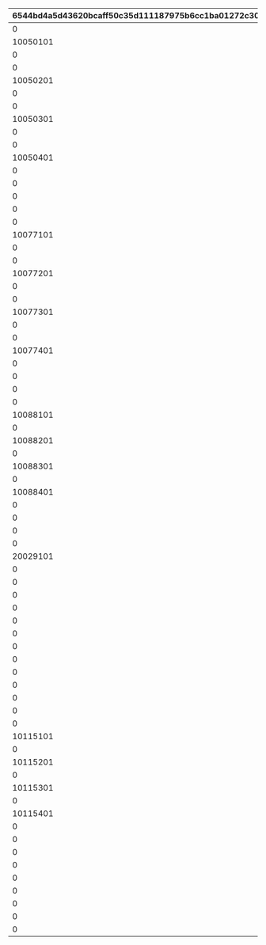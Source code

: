 |6544bd4a5d43620bcaff50c35d111187975b6cc1ba01272c30407d1556ea4780|6c23fbd4bfca7ad7a7e5c342d3e8d2a87f33227167939dacba6e8be534d96542|9bec60fe999c6c3adf070635ea8cd445817d3a7a9f16564ba796f10e8fc58371|8028c98d6e39ad0605ee244e245928224fcf0330828dd9cc66425317fcaf2d2c|3c9f1267753508bff7bc4654e3797320ec52e0c508e998eca0310b3cf6e5d164|ddd0ba289082868598fbe87e657325b6f55051fd511ca31237a6c52f2eae7b2c|d2959cf52f3785bc32f94a65417364752d5c8fa02cb33208b89bc8177c59746a|4285e94f670f449f929b79cff0e505ad78cd483c58b21489224e5971f67cc432|617629b8b09c103e1268b7dc0afaf654a71704decfc246b94ff029fbc06d2985|3e1780248c9b1eeaf7fda8e7d7aed49357db7101b4cdabc0b10b5c2212dbf7d6|58a33c14221b9ae237c98ce8424974ea4f5c93376859ab344e8ebf23c8b1d661|595f209cdd58c6c23a80a524422d50293ed6b9382ed17de79b00ae5dce7bfd58|9e46a6a5bf6db9ba3adc90f2d378a444b9cf9b6e7d9f6d15bf91e99fe2a7c8ac|3d235e97e1c3739d459466c05b5a1f5e3343fa808110fc10abf9640f46903f1c|
| --- | --- | --- | --- | --- | --- | --- | --- | --- | --- | --- | --- | --- | --- |
|0|10050|-30|1005001|0|1.7|10|0|100000|0|30|2|0|1.5|
|10050101|10050|25|1005001|0|1.7|0|1|100000|0.03|-17|1|-40|1.5|
|0|10050|-47|1005001|0|1.7|10|0|100000|0|-32|3|-23|1.5|
|0|10050|-30|1005002|0|1.7|10|0|100000|0|30|2|0|1.5|
|10050201|10050|25|1005002|0|1.7|0|1|100000|0.03|-17|1|-40|1.5|
|0|10050|-47|1005002|0|1.7|10|0|100000|0|-32|3|-23|1.5|
|0|10050|-30|1005003|0|1.7|10|0|100000|0|30|2|0|1.5|
|10050301|10050|25|1005003|0|1.7|0|1|100000|0.03|-17|1|-40|1.5|
|0|10050|-47|1005003|0|1.7|10|0|100000|0|-32|3|-23|1.5|
|0|10050|-30|1005004|0|1.7|10|0|100000|0|30|2|0|1.5|
|10050401|10050|25|1005004|0|1.7|0|1|100000|0.03|-17|1|-40|1.5|
|0|10050|-47|1005004|0|1.7|10|0|100000|0|-32|3|-23|1.5|
|0|10050|-30|1005005|0|1.7|10|0|100000|0|30|2|0|1.5|
|0|10050|25|1005005|0|1.7|0|1|100000|0.03|-17|1|-40|1.5|
|0|10050|-47|1005005|0|1.7|10|0|100000|0|-32|3|-23|1.5|
|0|10077|-30|1007701|0|1.7|10|0|100000|0|30|2|0|1.5|
|10077101|10077|25|1007701|0|1.7|0|1|100000|0.03|-17|1|-40|1.5|
|0|10077|-47|1007701|0|1.7|10|0|100000|0|-32|3|-23|1.5|
|0|10077|-30|1007702|0|1.7|10|0|100000|0|30|2|0|1.5|
|10077201|10077|25|1007702|0|1.7|0|1|100000|0.03|-17|1|-40|1.5|
|0|10077|-47|1007702|0|1.7|10|0|100000|0|-32|3|-23|1.5|
|0|10077|-30|1007703|0|1.7|10|0|100000|0|30|2|0|1.5|
|10077301|10077|25|1007703|0|1.7|0|1|100000|0.03|-17|1|-40|1.5|
|0|10077|-47|1007703|0|1.7|10|0|100000|0|-32|3|-23|1.5|
|0|10077|-30|1007704|0|1.7|10|0|100000|0|30|2|0|1.5|
|10077401|10077|25|1007704|0|1.7|0|1|100000|0.03|-17|1|-40|1.5|
|0|10077|-47|1007704|0|1.7|10|0|100000|0|-32|3|-23|1.5|
|0|10077|-30|1007705|0|1.7|10|0|100000|0|30|2|0|1.5|
|0|10077|25|1007705|0|1.7|0|1|100000|0.03|-17|1|-40|1.5|
|0|10077|-47|1007705|0|1.7|10|0|100000|0|-32|3|-23|1.5|
|10088101|10088|-25|1008801|0|0.84|10|1|100000|0.03|-13|1|-50|0.92|
|0|10088|-25|1008801|0|0.7|0|0|100000|0|13|2|-50|0.8|
|10088201|10088|-25|1008802|0|0.84|10|1|100000|0.03|-13|1|-50|0.92|
|0|10088|-25|1008802|0|0.7|0|0|100000|0|13|2|-50|0.8|
|10088301|10088|-25|1008803|0|0.84|10|1|100000|0.03|-13|1|-50|0.92|
|0|10088|-25|1008803|0|0.7|0|0|100000|0|13|2|-50|0.8|
|10088401|10088|-30|1008804|0|0.7|10|1|100000|0.03|-17|1|-50|0.92|
|0|10088|-30|1008804|0|0.6|0|0|100000|0|30|2|-50|0.8|
|0|10088|-30|1008805|0|0.7|10|1|100000|0.03|-17|1|-50|0.92|
|0|10088|-30|1008805|0|0.6|0|0|100000|0|30|2|-50|0.8|
|0|20029|-30|2002901|0|1.7|10|0|100000|0|30|2|0|1.5|
|20029101|20029|25|2002901|0|1.7|0|1|100000|0.03|-17|1|-40|1.5|
|0|20029|-47|2002901|0|1.7|10|0|100000|0|-32|3|-23|1.5|
|0|20029|-30|2002902|0|1.7|10|0|100000|0|30|2|0|1.5|
|0|20029|25|2002902|0|1.7|0|1|100000|0.03|-17|1|-40|1.5|
|0|20029|-47|2002902|0|1.7|10|0|100000|0|-32|3|-23|1.5|
|0|20029|-30|2002903|0|1.7|10|0|100000|0|30|2|0|1.5|
|0|20029|25|2002903|0|1.7|0|1|100000|0.03|-17|1|-40|1.5|
|0|20029|-47|2002903|0|1.7|10|0|100000|0|-32|3|-23|1.5|
|0|20029|-30|2002904|0|1.7|10|0|100000|0|30|2|0|1.5|
|0|20029|25|2002904|0|1.7|0|1|100000|0.03|-17|1|-40|1.5|
|0|20029|-47|2002904|0|1.7|10|0|100000|0|-32|3|-23|1.5|
|0|20029|-30|2002905|0|1.7|10|0|100000|0|30|2|0|1.5|
|0|20029|25|2002905|0|1.7|0|1|100000|0.03|-17|1|-40|1.5|
|0|20029|-47|2002905|0|1.7|10|0|100000|0|-32|3|-23|1.5|
|10115101|10115|-25|1011501|0|0.84|10|1|100000|0.03|-13|1|-50|0.92|
|0|10115|-25|1011501|0|0.7|0|0|100000|0|13|2|-50|0.8|
|10115201|10115|-25|1011502|0|0.84|10|1|100000|0.03|-13|1|-50|0.92|
|0|10115|-25|1011502|0|0.7|0|0|100000|0|13|2|-50|0.8|
|10115301|10115|-25|1011503|0|0.84|10|1|100000|0.03|-13|1|-50|0.92|
|0|10115|-25|1011503|0|0.7|0|0|100000|0|13|2|-50|0.8|
|10115401|10115|-30|1011504|0|0.7|10|1|100000|0.03|-17|1|-50|0.92|
|0|10115|-30|1011504|0|0.6|0|0|100000|0|30|2|-50|0.8|
|0|10115|-30|1011505|0|0.7|10|1|100000|0.03|-17|1|-50|0.92|
|0|10115|-30|1011505|0|0.6|0|0|100000|0|30|2|-50|0.8|
|0|20048|-25|2004801|0|0.84|10|1|100000|0.03|-13|1|-50|0.92|
|0|20048|-25|2004801|0|0.7|0|0|100000|0|13|2|-50|0.8|
|0|20048|-25|2004802|0|0.84|10|1|100000|0.03|-13|1|-50|0.92|
|0|20048|-25|2004802|0|0.7|0|0|100000|0|13|2|-50|0.8|
|0|20048|-25|2004803|0|0.84|10|1|100000|0.03|-13|1|-50|0.92|
|0|20048|-25|2004803|0|0.7|0|0|100000|0|13|2|-50|0.8|